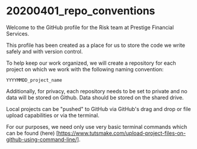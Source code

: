 # 20200401_repo_conventions

Welcome to the GitHub profile for the Risk team at Prestige Financial Services.

This profile has been created as a place for us to store the code we write safely and with version control.

To help keep our work organized, we will create a repository for each project on which we work with the following naming convention:

```YYYYMMDD_project_name```

Additionally, for privacy, each repository needs to be set to private and no data will be stored on Github. Data should be stored on the shared drive.

Local projects can be "pushed" to GitHub via GitHub's drag and drop or file upload capabilities or via the terminal.

For our purposes, we need only use very basic terminal commands which can be found (here) [https://www.tutsmake.com/upload-project-files-on-github-using-command-line/].



